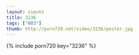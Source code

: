```yaml
--- 
layout: sieutv
title: 3236
tags: ["003"]
thumb: http://porn720.net/video/3236/poster.jpg
---
```

{% include porn720 key="3236" %} 
